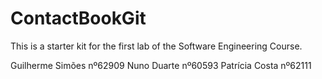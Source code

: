 # ContactBookGit
This is a starter kit for the first lab of the Software Engineering Course.

Guilherme Simões nº62909
Nuno Duarte nº60593
Patrícia Costa nº62111
